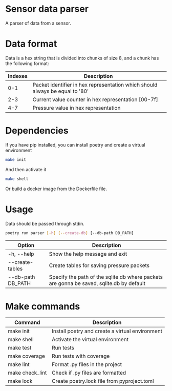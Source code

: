 # Sensor data parser
A parser of data from a sensor.
# Data format
Data is a hex string that is divided into chunks of size 8, and a chunk has the following format:

| Indexes | Description                                                                  |
|---------|------------------------------------------------------------------------------|
| 0-1     | Packet identifier in hex representation which should always be equal to '80' |
| 2-3     | Current value counter in hex representation [00-7f]                          |
| 4-7     | Pressure value in hex representation                                         |

# Dependencies
If you have pip installed, you can install poetry and create a virtual environment
```sh
make init
```
And then activate it
```sh
make shell
```
Or build a docker image from the Dockerfile file. 

# Usage
Data should be passed through stdin.
```sh
poetry run parser [-h] [--create-db] [--db-path DB_PATH]
```
| Option            | Description                                                                              |
|-------------------|------------------------------------------------------------------------------------------|
| -h, --help        | Show the help message and exit                                                           |
| --create-tables   | Create tables for saving pressure packets                                                |
| --db-path DB_PATH | Specify the path of the sqlite db where packets are gonna be saved, sqlite.db by default |
# Make commands
| Command         | Description                                     |
|-----------------|-------------------------------------------------|
| make init       | Install poetry and create a virtual environment |
| make shell      | Activate the virtual environment                |
| make test       | Run tests                                       |
| make coverage   | Run tests with coverage                         |
| make lint       | Format .py files in the project                 |
| make check_lint | Check if .py files are formatted                |
| make lock       | Create poetry.lock file from pyproject.toml     |